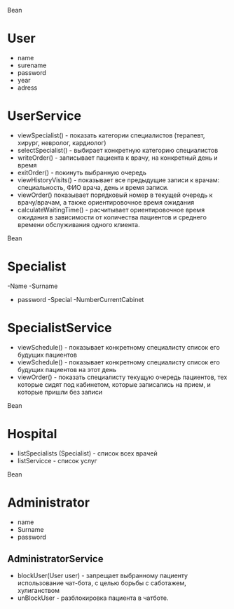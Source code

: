 Bean
# User
- name
- surename
- password
- year
- adress

# UserService
  - viewSpecialist() - показать категории специалистов
  (терапевт, хирург, невролог, кардиолог) 
  - selectSpecialist() - выбирает конкретную категорию специалистов 
  - writeOrder() - записывает пациента к врачу, на конкретный день и время
  - exitOrder() - покинуть выбранную очередь
  - viewHistoryVisits()  - показывает все предыдущие записи к врачам:  
специальность, ФИО врача, день и время записи.
  - viewOrder() показывает порядковый номер в текущей очередь к врачу/врачам, а также ориентировочное время ожидания
  - calculateWaitingTime() - расчитывает ориентировочное время ожидания
  в зависимости от количества пациентов и среднего времени обслуживания одного клиента.
  
Bean
# Specialist
-Name
-Surname
- password
-Special
-NumberCurrentCabinet

# SpecialistService
- viewSchedule() - показывает конкретному специалисту список его будущих пациентов
- viewSchedule() - показывает конкретному специалисту список его будущих пациентов на этот день
- viewOrder() - показать специалисту текущую очередь пациентов, тех которые сидят под кабинетом,
которые записались на прием, и которые пришли без записи

Bean
# Hospital
- listSpecialists (Specialist) - список всех врачей
- listServicce - список услуг

Bean
# Administrator
- name
- Surname
- password

## AdministratorService
- blockUser(User user) - запрещает выбранному пациенту использование чат-бота, с целью борьбы с саботажем, хулиганством
- unBlockUser - разблокировка пациента в чатботе.
